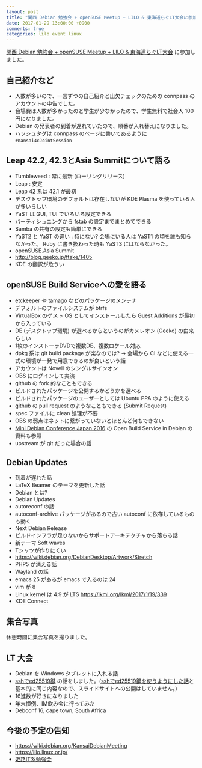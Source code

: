 ```yaml
---
layout: post
title: "関西 Debian 勉強会 + openSUSE Meetup + LILO & 東海道らぐLT大会に参加しました"
date: 2017-01-29 13:00:00 +0900
comments: true
categories: lilo event linux
---
```

[関西 Debian 勉強会 + openSUSE Meetup + LILO &amp; 東海道らぐLT大会](https://opensuseja.connpass.com/event/47907/ "関西 Debian 勉強会 + openSUSE Meetup + LILO &amp; 東海道らぐLT大会")
に参加しました。

<!--more-->

## 自己紹介など

- 人数が多いので、一言ずつの自己紹介と出欠チェックのための connpass のアカウントの申告でした。
- 会場費は人数が多かったのと学生が少なかったので、学生無料で社会人 100 円になりました。
- Debian の発表者の到着が遅れていたので、順番が入れ替えになりました。
- ハッシュタグは connpass のページに書いてあるように `#Kansai4cJointSession`

## Leap 42.2, 42.3とAsia Summitについて語る

- Tumbleweed : 常に最新 (ローリングリリース)
- Leap : 安定
- Leap 42 系は 42.1 が最初
- デスクトップ環境のデフォルトは存在しないが KDE Plasma を使っている人が多いらしい
- YaST は GUI, TUI でいろいろ設定できる
- パーティショニングから fstab の設定までまとめてできる
- Samba の共有の設定も簡単にできる
- YaST2 と YaST の違い : 特にない? 会場にいる人は YaST1 の頃を誰も知らなかった。 Ruby に書き換わった時も YaST3 にはならなかった。
- openSUSE.Asia Summit
- http://blog.geeko.jp/ftake/1405
- KDE の翻訳が危うい

## openSUSE Build Serviceへの愛を語る

- etckeeper や tamago などのパッケージのメンテナ
- デフォルトのファイルシステムが btrfs
- VirtualBox のゲスト OS としてインストールしたら Guest Additions が最初から入っている
- DE (デスクトップ環境) が選べるからというのがカメレオン (Geeko) の由来らしい
- 1枚のインストーラDVDで複数DE、複数ロケール対応
- dpkg 系は git build package が楽なのでは? → 会場から CI などに使える一式の環境が一発で用意できるのが良いという話
- アカウントは Novell のシングルサインオン
- OBS にログインして実演
- github の fork 的なこともできる
- ビルドされたパッケージを公開するかどうかを選べる
- ビルドされたパッケージのユーザーとしては Ubuntu PPA のように使える
- github の pull request のようなこともできる (Submit Request)
- spec ファイルに clean 処理が不要
- OBS の弱点はネットに繋がっていないとほとんど何もできない
- [Mini Debian Conference Japan 2016](http://miniconf.debian.or.jp/) の Open Build Service in Debian の資料も参照
- upstream が git だった場合の話

## Debian Updates

- 到着が遅れた話
- LaTeX Beamer のテーマを更新した話
- Debian とは?
- Debian Updates
- autoreconf の話
- autoconf-archive パッケージがあるので古い autoconf に依存しているものも動く
- Next Debian Release
- ビルドインフラが足りないからサポートアーキテクチャから落ちる話
- 新テーマ Soft waves
- Tシャツが作りにくい
- https://wiki.debian.org/DebianDesktop/Artwork/Stretch
- PHP5 が消える話
- Wayland の話
- emacs 25 があるが emacs で入るのは 24
- vim が 8
- Linux kernel は 4.9 が LTS https://lkml.org/lkml/2017/1/19/339
- KDE Connect

## 集合写真

休憩時間に集合写真を撮りました。

## LT 大会

- Debian を Windows タブレットに入れる話
- [sshでed25519鍵](https://github.com/znz/rabbit-slide-ssh-ed25519) の話をしました。([sshでed25519鍵を使うようにした話](/blog/2016-12-04-ssh-ed25519.html)と基本的に同じ内容なので、スライドサイトへの公開はしていません。)
- 16進数が好きになりました
- 年末恒例、IM飲み会に行ってみた
- Debconf 16, cape town, South Africa

## 今後の予定の告知

- https://wiki.debian.org/KansaiDebianMeeting
- https://lilo.linux.or.jp/
- [姫路IT系勉強会](https://histudy.github.io/)

